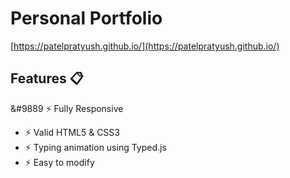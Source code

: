 # Personal Portfolio
[https://patelpratyush.github.io/](https://patelpratyush.github.io/)


## Features 📋
&#9889 ⚡️ Fully Responsive
- ⚡️ Valid HTML5 & CSS3
- ⚡️ Typing animation using Typed.js
- ⚡️ Easy to modify
